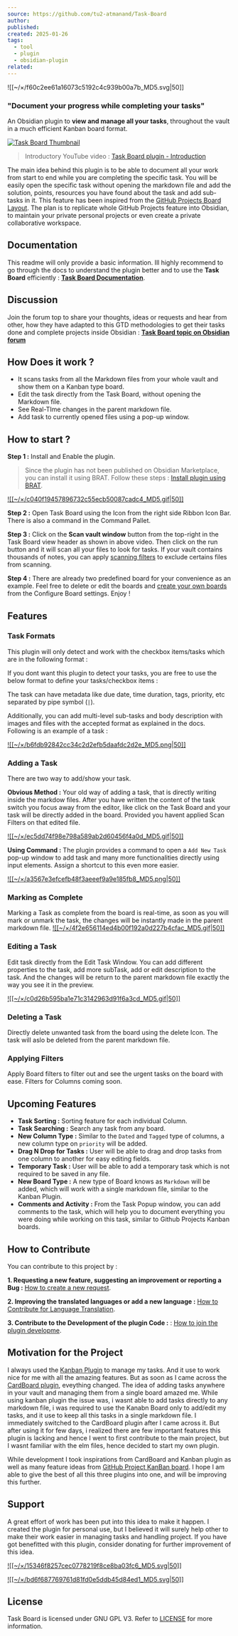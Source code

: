 ```yaml
---
source: https://github.com/tu2-atmanand/Task-Board
author: 
published: 
created: 2025-01-26
tags:
  - tool
  - plugin
  - obsidian-plugin
related:
---
```

![[~/×/f60c2ee61a16073c5192c4c939b00a7b_MD5.svg|50]]

### **"Document your progress while completing your tasks"**

An Obsidian plugin to **view and manage all your tasks**, throughout the vault in a much efficient Kanban board format.

[![Task Board Thumbnail](https://github.com/tu2-atmanand/Task-Board/raw/main/assets/TaskBoardThumbnail-2.png)](https://github.com/tu2-atmanand/Task-Board/blob/main/assets/TaskBoardThumbnail-2.png)

> Introductory YouTube video : [Task Board plugin - Introduction](https://youtu.be/ZizsPBuXW8g)

The main idea behind this plugin is to be able to document all your work from start to end while you are completing the specific task. You will be easily open the specific task without opening the markdown file and add the solution, points, resources you have found about the task and add sub-tasks in it. This feature has been inspired from the [GitHub Projects Board Layout](https://docs.github.com/en/issues/planning-and-tracking-with-projects/customizing-views-in-your-project/changing-the-layout-of-a-view#about-the-board-layout). The plan is to replicate whole GitHub Projects feature into Obsidian, to maintain your private personal projects or even create a private collaborative workspace.

## **Documentation**

This readme will only provide a basic information. Ill highly recommend to go through the docs to understand the plugin better and to use the **Task Board** efficiently : [**Task Board Documentation**](https://tu2-atmanand.github.io/task-board-docs/).

## Discussion

Join the forum top to share your thoughts, ideas or requests and hear from other, how they have adapted to this GTD methodologies to get their tasks done and complete projects inside Obsidian : [**Task Board topic on Obsidian forum**](https://forum.obsidian.md/t/task-board-another-gtd-methodology-similar-to-github-projects-planning/90849?u=tu2_atmanand)

## How Does it work ?

- It scans tasks from all the Markdown files from your whole vault and show them on a Kanban type board.
- Edit the task directly from the Task Board, without opening the Markdown file.
- See Real-TIme changes in the parent markdown file.
- Add task to currently opened files using a pop-up window.

## How to start ?

**Step 1 :** Install and Enable the plugin.

> Since the plugin has not been published on Obsidian Marketplace, you can install it using BRAT. Follow these steps : [Install plugin using BRAT](https://tu2-atmanand.github.io/task-board-docs/docs/Installation/#method-2--using-brat-plugin).

[![[~/×/c040f19457896732c55ecb50087cadc4_MD5.gif|50]]](https://github.com/tu2-atmanand/Task-Board/blob/main/assets/HowToSetupTaskBoard.gif)

**Step 2 :** Open Task Board using the Icon from the right side Ribbon Icon Bar. There is also a command in the Command Pallet.

**Step 3 :** Click on the **Scan vault window** button from the top-right in the Task Board view header as shown in above video. Then click on the run button and it will scan all your files to look for tasks. If your vault contains thousands of notes, you can apply [scanning filters](https://tu2-atmanand.github.io/task-board-docs/docs/Features/Filters_for_Scanning/) to exclude certains files from scanning.

**Step 4 :** There are already two predefined board for your convenience as an example. Feel free to delete or edit the boards and [create your own boards](https://tu2-atmanand.github.io/task-board-docs/docs/How_To/HowToCreateNewBoard/) from the Configure Board settings. Enjoy !

## Features

### Task Formats

This plugin will only detect and work with the checkbox items/tasks which are in the following format :

If you dont want this plugin to detect your tasks, you are free to use the below format to define your tasks/checkbox items :

The task can have metadata like due date, time duration, tags, priority, etc separated by pipe symbol (`|`).

Additionally, you can add multi-level sub-tasks and body description with images and files with the accepted format as explained in the docs. Following is an example of a task :

[![[~/×/b6fdb92842cc34c2d2efb5daafdc2d2e_MD5.png|50]]](https://github.com/tu2-atmanand/Task-Board/blob/main/assets/TaskExample.png)

### Adding a Task

There are two way to add/show your task.

**Obvious Method :** Your old way of adding a task, that is directly writing inside the markdow files. After you have written the content of the task switch you focus away from the editor, like click on the Task Board and your task will be directly added in the board. Provided you havent applied Scan Filters on that edited file.

[![[~/×/ec5dd74f98e798a589ab2d60456f4a0d_MD5.gif|50]]](https://github.com/tu2-atmanand/Task-Board/blob/main/assets/AddingNewTaskFromFile.gif)

**Using Command :** The plugin provides a command to open a `Add New Task` pop-up window to add task and many more functionalities directly using input elements. Assign a shortcut to this even more easier.

[![[~/×/a3567e3efcefb48f3aeeef9a9e185fb8_MD5.png|50]]](https://github.com/tu2-atmanand/Task-Board/blob/main/assets/AddNewTaskCommandPallete.png)

### Marking as Complete

Marking a Task as complete from the board is real-time, as soon as you will mark or unmark the task, the changes will be instantly made in the parent markdown file. [![[~/×/4f2e656114ed4b00f192a0d227b4cfac_MD5.gif|50]]](https://github.com/tu2-atmanand/Task-Board/blob/main/assets/MarkTaskComplete.gif)

### Editing a Task

Edit task directly from the Edit Task Window. You can add different properties to the task, add more subTask, add or edit description to the task. And the changes will be return to the parent markdown file exactly the way you see it in the preview.

[![[~/×/c0d26b595ba1e71c3142963d91f6a3cd_MD5.gif|50]]](https://github.com/tu2-atmanand/Task-Board/blob/main/assets/EditTaskWindow.gif)

### Deleting a Task

Directly delete unwanted task from the board using the delete Icon. The task will aslo be deleted from the parent markdown file.

### Applying Filters

Apply Board filters to filter out and see the urgent tasks on the board with ease. Filters for Columns coming soon.

## Upcoming Features

- **Task Sorting :** Sorting feature for each individual Column.
- **Task Searching :** Search any task from any board.
- **New Column Type :** Similar to the `Dated` and `Tagged` type of columns, a new column type on `priority` will be added.
- **Drag N Drop for Tasks :** User will be able to drag and drop tasks from one column to another for easy editing fields.
- **Temporary Task :** User will be able to add a temporary task which is not required to be saved in any file.
- **New Board Type :** A new type of Board knows as `Markdown` will be added, which will work with a single markdown file, similar to the Kanban Plugin.
- **Comments and Activity :** From the Task Popup window, you can add comments to the task, which will help you to document everything you were doing while working on this task, similar to Github Projects Kanban boards.

## How to Contribute

You can contribute to this project by :

**1\. Requesting a new feature, suggesting an improvement or reporting a Bug :** [How to create a new request](https://tu2-atmanand.github.io/task-board-docs/Advanced/HowToCreateRequest.html).

**2\. Improving the translated languages or add a new language :** [How to Contribute for Language Translation](https://tu2-atmanand.github.io/task-board-docs/Advanced/Contribution_For_Languages.html).

**3\. Contribute to the Development of the plugin Code :** : [How to join the plugin developme](https://tu2-atmanand.github.io/task-board-docs/Advanced/HowToJoinDevelopment.html).

## Motivation for the Project

I always used the [Kanban Plugin](https://github.com/mgmeyers/obsidian-kanban) to manage my tasks. And it use to work nice for me with all the amazing features. But as soon as I came across the [CardBoard plugin](https://github.com/roovo/obsidian-card-board), eveything changed. The idea of adding tasks anywhere in your vault and managing them from a single board amazed me. While using kanban plugin the issue was, i wasnt able to add tasks directly to any markdown file, i was required to use the Kanabn Board only to add/edit my tasks, and it use to keep all this tasks in a single markdown file. I immediately switched to the CardBoard plugin after I came across it. But after using it for few days, i realized there are few important features this plugin is lacking and hence I went to first contribute to the main project, but I wasnt familiar with the elm files, hence decided to start my own plugin.

While development I took inspirations from CardBoard and Kanban plugin as well as many feature ideas from [GitHub Project KanBan board](https://docs.github.com/en/issues/planning-and-tracking-with-projects/customizing-views-in-your-project/changing-the-layout-of-a-view#about-the-board-layout). I hope I am able to give the best of all this three plugins into one, and will be improving this further.

## Support

A great effort of work has been put into this idea to make it happen. I created the plugin for personal use, but I believed it will surely help other to make their work easier in managing tasks and handling project. If you have got benefitted with this plugin, consider donating for further improvement of this idea.

[![[~/×/15346f8257cec0778219f8ce8ba03fc6_MD5.svg|50]]](https://github.com/sponsors/tu2-atmanand)

[![[~/×/bd6f687769761d81fd0e5ddb45d84ed1_MD5.svg|50]]](https://www.buymeacoffee.com/tu2_atmanand)

## License

Task Board is licensed under GNU GPL V3. Refer to [LICENSE](https://github.com/tu2-atmanand/Task-Board/blob/main/LICENSE) for more information.